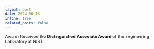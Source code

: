 ```yaml
---
layout: post
date: 2024-06-13
inline: true
related_posts: false
---
```


Award: Received the **Distinguished Associate Award** of the Engineering Laboratory at NIST.